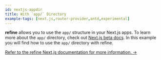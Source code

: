 ```yaml
---
id: nextjs-appdir
title: With `app/` Directory
example-tags: [next.js,router-provider,antd,experimental]
---
```


**refine** allows you to use the `app/` structure in your Next.js apps. To learn more about the `app/` directory, check out [Next.js beta docs](https://beta.nextjs.org/docs/upgrade-guide). In this example you will find how to use the `app/` directory with refine.

[Refer to the refine Next.js documentation for more information. →](/docs/advanced-tutorials/ssr/nextjs.md)

<StackblitzExample path="with-nextjs-appdir" />
